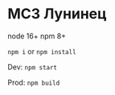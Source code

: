 # МСЗ Лунинец

node 16+
npm 8+

` npm i ` or ` npm install `

Dev:
` npm start `

Prod:
` npm build `